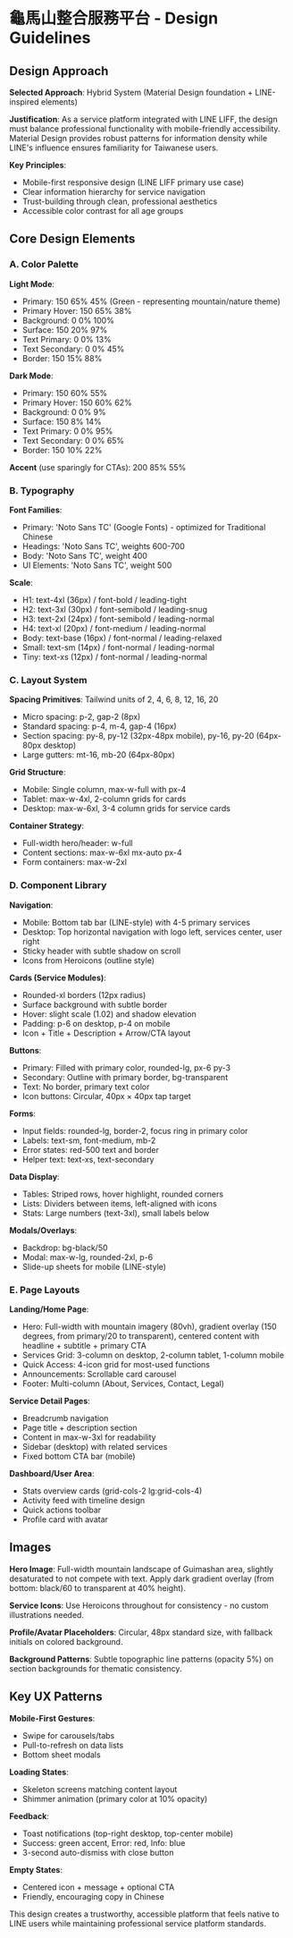 # 龜馬山整合服務平台 - Design Guidelines

## Design Approach

**Selected Approach**: Hybrid System (Material Design foundation + LINE-inspired elements)

**Justification**: As a service platform integrated with LINE LIFF, the design must balance professional functionality with mobile-friendly accessibility. Material Design provides robust patterns for information density while LINE's influence ensures familiarity for Taiwanese users.

**Key Principles**:
- Mobile-first responsive design (LINE LIFF primary use case)
- Clear information hierarchy for service navigation
- Trust-building through clean, professional aesthetics
- Accessible color contrast for all age groups

## Core Design Elements

### A. Color Palette

**Light Mode**:
- Primary: 150 65% 45% (Green - representing mountain/nature theme)
- Primary Hover: 150 65% 38%
- Background: 0 0% 100%
- Surface: 150 20% 97%
- Text Primary: 0 0% 13%
- Text Secondary: 0 0% 45%
- Border: 150 15% 88%

**Dark Mode**:
- Primary: 150 60% 55%
- Primary Hover: 150 60% 62%
- Background: 0 0% 9%
- Surface: 150 8% 14%
- Text Primary: 0 0% 95%
- Text Secondary: 0 0% 65%
- Border: 150 10% 22%

**Accent** (use sparingly for CTAs): 200 85% 55%

### B. Typography

**Font Families**:
- Primary: 'Noto Sans TC' (Google Fonts) - optimized for Traditional Chinese
- Headings: 'Noto Sans TC', weights 600-700
- Body: 'Noto Sans TC', weight 400
- UI Elements: 'Noto Sans TC', weight 500

**Scale**:
- H1: text-4xl (36px) / font-bold / leading-tight
- H2: text-3xl (30px) / font-semibold / leading-snug
- H3: text-2xl (24px) / font-semibold / leading-normal
- H4: text-xl (20px) / font-medium / leading-normal
- Body: text-base (16px) / font-normal / leading-relaxed
- Small: text-sm (14px) / font-normal / leading-normal
- Tiny: text-xs (12px) / font-normal / leading-normal

### C. Layout System

**Spacing Primitives**: Tailwind units of 2, 4, 6, 8, 12, 16, 20
- Micro spacing: p-2, gap-2 (8px)
- Standard spacing: p-4, m-4, gap-4 (16px)
- Section spacing: py-8, py-12 (32px-48px mobile), py-16, py-20 (64px-80px desktop)
- Large gutters: mt-16, mb-20 (64px-80px)

**Grid Structure**:
- Mobile: Single column, max-w-full with px-4
- Tablet: max-w-4xl, 2-column grids for cards
- Desktop: max-w-6xl, 3-4 column grids for service cards

**Container Strategy**:
- Full-width hero/header: w-full
- Content sections: max-w-6xl mx-auto px-4
- Form containers: max-w-2xl

### D. Component Library

**Navigation**:
- Mobile: Bottom tab bar (LINE-style) with 4-5 primary services
- Desktop: Top horizontal navigation with logo left, services center, user right
- Sticky header with subtle shadow on scroll
- Icons from Heroicons (outline style)

**Cards (Service Modules)**:
- Rounded-xl borders (12px radius)
- Surface background with subtle border
- Hover: slight scale (1.02) and shadow elevation
- Padding: p-6 on desktop, p-4 on mobile
- Icon + Title + Description + Arrow/CTA layout

**Buttons**:
- Primary: Filled with primary color, rounded-lg, px-6 py-3
- Secondary: Outline with primary border, bg-transparent
- Text: No border, primary text color
- Icon buttons: Circular, 40px × 40px tap target

**Forms**:
- Input fields: rounded-lg, border-2, focus ring in primary color
- Labels: text-sm, font-medium, mb-2
- Error states: red-500 text and border
- Helper text: text-xs, text-secondary

**Data Display**:
- Tables: Striped rows, hover highlight, rounded corners
- Lists: Dividers between items, left-aligned with icons
- Stats: Large numbers (text-3xl), small labels below

**Modals/Overlays**:
- Backdrop: bg-black/50
- Modal: max-w-lg, rounded-2xl, p-6
- Slide-up sheets for mobile (LINE-style)

### E. Page Layouts

**Landing/Home Page**:
- Hero: Full-width with mountain imagery (80vh), gradient overlay (150 degrees, from primary/20 to transparent), centered content with headline + subtitle + primary CTA
- Services Grid: 3-column on desktop, 2-column tablet, 1-column mobile
- Quick Access: 4-icon grid for most-used functions
- Announcements: Scrollable card carousel
- Footer: Multi-column (About, Services, Contact, Legal)

**Service Detail Pages**:
- Breadcrumb navigation
- Page title + description section
- Content in max-w-3xl for readability
- Sidebar (desktop) with related services
- Fixed bottom CTA bar (mobile)

**Dashboard/User Area**:
- Stats overview cards (grid-cols-2 lg:grid-cols-4)
- Activity feed with timeline design
- Quick actions toolbar
- Profile card with avatar

## Images

**Hero Image**: Full-width mountain landscape of Guimashan area, slightly desaturated to not compete with text. Apply dark gradient overlay (from bottom: black/60 to transparent at 40% height).

**Service Icons**: Use Heroicons throughout for consistency - no custom illustrations needed.

**Profile/Avatar Placeholders**: Circular, 48px standard size, with fallback initials on colored background.

**Background Patterns**: Subtle topographic line patterns (opacity 5%) on section backgrounds for thematic consistency.

## Key UX Patterns

**Mobile-First Gestures**:
- Swipe for carousels/tabs
- Pull-to-refresh on data lists
- Bottom sheet modals

**Loading States**:
- Skeleton screens matching content layout
- Shimmer animation (primary color at 10% opacity)

**Feedback**:
- Toast notifications (top-right desktop, top-center mobile)
- Success: green accent, Error: red, Info: blue
- 3-second auto-dismiss with close button

**Empty States**:
- Centered icon + message + optional CTA
- Friendly, encouraging copy in Chinese

This design creates a trustworthy, accessible platform that feels native to LINE users while maintaining professional service platform standards.
